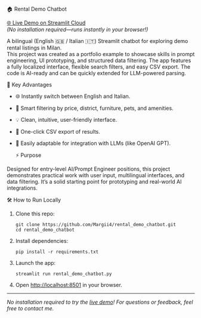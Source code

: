   🏠 Rental Demo Chatbot

[🌐  Live Demo on Streamlit Cloud  ](https://rentaldemochatbot-xmkfmzgb6xcxys3mmkqte4.streamlit.app/)  
*(No installation required—runs instantly in your browser!)*

A bilingual (English 🇬🇧 / Italian 🇮🇹) Streamlit chatbot for exploring demo rental listings in Milan.  
This project was created as a portfolio example to showcase skills in prompt engineering, UI prototyping, and structured data filtering. The app features a fully localized interface, flexible search filters, and easy CSV export. The code is AI-ready and can be quickly extended for LLM-powered parsing.

   🚀 Key Advantages

- 🌐 Instantly switch between English and Italian.
- 🔎 Smart filtering by price, district, furniture, pets, and amenities.
- 💡 Clean, intuitive, user-friendly interface.
- 📁 One-click CSV export of results.
- 🤖 Easily adaptable for integration with LLMs (like OpenAI GPT).

   ⚡️ Purpose

Designed for entry-level AI/Prompt Engineer positions, this project demonstrates practical work with user input, multilingual interfaces, and data filtering. It’s a solid starting point for prototyping and real-world AI integrations.

   🛠️ How to Run Locally

1. Clone this repo:
    ```
    git clone https://github.com/Margii4/rental_demo_chatbot.git
    cd rental_demo_chatbot
    ```
2. Install dependencies:
    ```
    pip install -r requirements.txt
    ```
3. Launch the app:
    ```
    streamlit run rental_demo_chatbot.py
    ```
4. Open [http://localhost:8501](http://localhost:8501) in your browser.

---

*No installation required to try the [live demo](https://rentaldemochatbot-xmkfmzgb6xcxys3mmkqte4.streamlit.app/)! For questions or feedback, feel free to contact me.*
